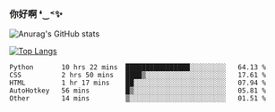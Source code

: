 ### 你好啊 ❛‿˂✨

![Anurag's GitHub stats](https://github-readme-stats.vercel.app/api?username=ZombieFly&count_private=true&show_icons=true)

[![Top Langs](https://github-readme-stats.vercel.app/api/top-langs/?username=ZombieFly&layout=compact&count_private=true&hide=Ruby,makefile)](https://github.com/anuraghazra/github-readme-stats)

<!--START_SECTION:waka-->

```text
Python       10 hrs 22 mins  ████████████████░░░░░░░░░   64.13 %
CSS          2 hrs 50 mins   ████▒░░░░░░░░░░░░░░░░░░░░   17.61 %
HTML         1 hr 17 mins    ██░░░░░░░░░░░░░░░░░░░░░░░   07.94 %
AutoHotkey   56 mins         █▒░░░░░░░░░░░░░░░░░░░░░░░   05.81 %
Other        14 mins         ▒░░░░░░░░░░░░░░░░░░░░░░░░   01.51 %
```

<!--END_SECTION:waka-->
